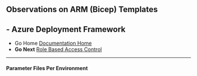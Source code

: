 ## Observations on ARM (Bicep) Templates 

## - Azure Deployment Framework ## 
- Go Home [Documentation Home](./index.md)
- **Go Next** [Role Based Access Control](./RBAC.md)
***
####  Parameter Files Per Environment

